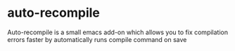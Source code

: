 # auto-recompile
Auto-recompile is a small emacs add-on which allows you to fix compilation errors faster by automatically runs compile command on save
